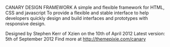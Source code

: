 CANARY DESIGN FRAMEWORK
  A simple and flexible framework for HTML, CSS and javascript
  To provide a flexible and stable interface to help developers
  quickly design and build interfaces and prototypes with 
  responsive design.
  
  Designed by Stephen Kerr of Xzien on the 10th of April 2012
  Latest version: 5th of September 2012
  Find more at http://themepixie.com/canary
